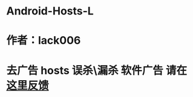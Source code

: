 Android-Hosts-L
===============
作者：lack006
===============
去广告 hosts 误杀\漏杀 软件广告 请在 [这里反馈](https://github.com/lack006/Android-Hosts-L/issues/2)
===============


